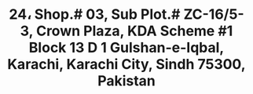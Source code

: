 ---
title: "# 24، Shop.# 03, Sub Plot.# ZC-16/5-3, Crown Plaza, KDA Scheme #1 Block 13 D 1 Gulshan-e-Iqbal, Karachi, Karachi City, Sindh 75300, Pakistan"
url: /karachi/24-shop-03-sub-plot-zc-16-5-3-crown-plaza-kda-scheme-1-block-13-d-1-gulshan-e-iqbal-karachi-karachi-city-sindh-75300-pakistan/
shop: Allgemein
---